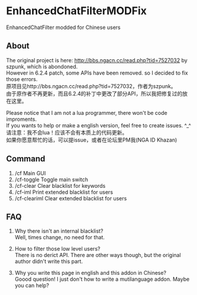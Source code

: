 # EnhancedChatFilterMODFix
EnhancedChatFilter modded for Chinese users

About
-----

The original project is here: http://bbs.ngacn.cc/read.php?tid=7527032 by szpunk, which is abondoned.<br />
However in 6.2.4 patch, some APIs have been removed. so I decided to fix those errors.<br />
原项目见http://bbs.ngacn.cc/read.php?tid=7527032，作者为szpunk。<br />
由于原作者不再更新，而且6.2.4的补丁中更改了部分API，所以我把修复过的放在这里。<br />

Please notice that I am not a lua programmer, there won't be code improments.<br />
If you wants to help or make a english version, feel free to create issues. ^_^<br />
请注意：我不会lua！应该不会有本质上的代码更新。<br />
如果你愿意帮忙的话，可以提issue，或者在论坛里PM我(NGA ID Khazan)<br />

Command
-------
1. /cf           Main GUI<br />
2. /cf-toggle    Toggle main switch<br />
3. /cf-clear     Clear blacklist for keywords<br />
4. /cf-iml       Print extended blacklist for users<br />
5. /cf-cleariml  Clear extended blacklist for users<br />

FAQ
---

1. Why there isn't an internal blacklist?<br />
Well, times change, no need for that.

2. How to filter those low level users?<br />
There is no derict API. There are other ways though, but the original author didn't write this part.

3. Why you write this page in english and this addon in Chinese?<br />
Goood question! I just don't how to write a mutilanguage addon. Maybe you can help?
